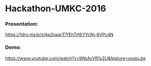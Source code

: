# Hackathon-UMKC-2016
### Presentation:
https://1drv.ms/p/s!Ap2iiaanT7fEhTHSYYcNj-6VPcdN
### Demo:  
https://www.youtube.com/watch?v=WtkAvVR1x2U&feature=youtu.be
